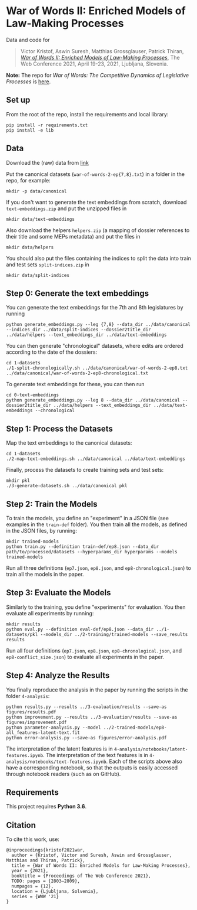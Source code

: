 # War of Words II: Enriched Models of Law-Making Processes

Data and code for

> Victor Kristof, Aswin Suresh, Matthias Grossglauser, Patrick Thiran, [_War of Words II: Enriched Models of Law-Making Processes_](https://infoscience.epfl.ch/record/284828), The Web Conference 2021, April 19-23, 2021, Ljubljana, Slovenia.

**Note:** The repo for _War of Words: The Competitive Dynamics of Legislative Processes_ is [here](https://github.com/indy-lab/war-of-words).

## Set up

From the root of the repo, install the requirements and local library:

```
pip install -r requirements.txt
pip install -e lib
```

## Data

Download the (raw) data from [link](https://zenodo.org/record/4525015)

Put the canonical datasets (`war-of-words-2-ep{7,8}.txt`) in a folder in the repo, for example:

```
mkdir -p data/canonical
```

If you don't want to generate the text embeddings from scratch, download `text-embeddings.zip` and put the unzipped files in

```
mkdir data/text-embeddings
```

Also download the helpers `helpers.zip` (a mapping of dossier references to their title and some MEPs metadata) and put the files in

```
mkdir data/helpers
```

You should also put the files containing the indices to split the data into train and test sets `split-indices.zip` in 

```
mkdir data/split-indices
```


## Step 0: Generate the text embeddings

You can generate the text embeddings for the 7th and 8th legislatures by running

```
python generate_embeddings.py --leg {7,8} --data_dir ../data/canonical --indices_dir ../data/split-indices --dossier2title_dir ../data/helpers --text_embeddings_dir ../data/text-embeddings
```

You can then generate "chronological" datasets, where edits are ordered according to the date of the dossiers:

```
cd 1-datasets
./1-split-chronologically.sh ../data/canonical/war-of-words-2-ep8.txt ../data/canonical/war-of-words-2-ep8-chronological.txt
```

To generate text embeddings for these, you can then run

```
cd 0-text-embeddings
python generate_embeddings.py --leg 8 --data_dir ../data/canonical --dossier2title_dir ../data/helpers --text_embeddings_dir ../data/text-embeddings --chronological
```

## Step 1: Process the Datasets

Map the text embeddings to the canonical datasets:

```
cd 1-datasets
./2-map-text-embeddings.sh ../data/canonical ../data/text-embeddings
```

Finally, process the datasets to create training sets and test sets:

```
mkdir pkl
./3-generate-datasets.sh ../data/canonical pkl
```

## Step 2: Train the Models

To train the models, you define an "experiment" in a JSON file (see examples in the `train-def` folder).
You then train all the models, as defined in the JSON files, by running:

```
mkdir trained-models
python train.py --definition train-def/ep8.json --data_dir path/to/processed/datasets --hyperparams_dir hyperparams --models trained-models
```

Run all three definitions (`ep7.json`, `ep8.json`, and `ep8-chronological.json`) to train all the models in the paper.

## Step 3: Evaluate the Models

Similarly to the training, you define "experiments" for evaluation.
You then evaluate all experiments by running:

```
mkdir results
python eval.py --definition eval-def/ep8.json --data_dir ../1-datasets/pkl --models_dir ../2-training/trained-models --save_results results
```

Run all four definitions (`ep7.json`, `ep8.json`, `ep8-chronological.json`, and `ep8-conflict_size.json`) to evaluate all experiments in the paper.

## Step 4: Analyze the Results

You finally reproduce the analysis in the paper by running the scripts in the folder `4-analysis`:

```
python results.py --results ../3-evaluation/results --save-as figures/results.pdf
python improvement.py --results ../3-evaluation/results --save-as figures/improvement.pdf
python parameter-analysis.py --model ../2-trained-models/ep8-all_features-latent-text.fit
python error-analysis.py --save-as figures/error-analysis.pdf
```

The interpretation of the latent features is in `4-analysis/notebooks/latent-features.ipynb`.
The interpretation of the text features is in `4-analysis/notebooks/text-features.ipynb`.
Each of the scripts above also have a corresponding notebook, so that the outputs is easily accessed through notebook readers (such as on GitHub).


## Requirements

This project requires **Python 3.6**.

## Citation

To cite this work, use:

```
@inproceedings{kristof2021war,
  author = {Kristof, Victor and Suresh, Aswin and Grossglauser, Matthias and Thiran, Patrick},
  title = {War of Words II: Enriched Models for Law-Making Processes},
  year = {2021},
  booktitle = {Proceedings of The Web Conference 2021},
  TODO: pages = {2803–2809},
  numpages = {12},
  location = {Ljubljana, Solvenia},
  series = {WWW '21}
}
```
